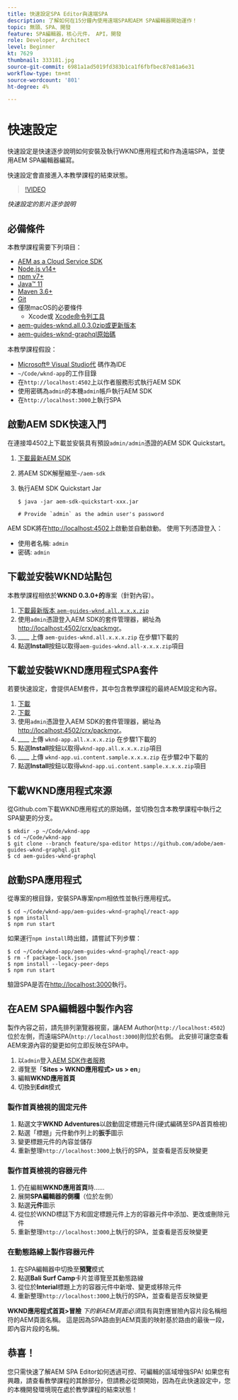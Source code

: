 ```yaml
---
title: 快速設定SPA Editor與遠端SPA
description: 了解如何在15分鐘內使用遠端SPA和AEM SPA編輯器開始運作！
topic: 無頭、SPA、開發
feature: SPA編輯器，核心元件， API，開發
role: Developer, Architect
level: Beginner
kt: 7629
thumbnail: 333181.jpg
source-git-commit: 6981a1ad5019fd383b1ca1f6fbfbec87e81a6e31
workflow-type: tm+mt
source-wordcount: '801'
ht-degree: 4%

---
```



# 快速設定

快速設定是快速逐步說明如何安裝及執行WKND應用程式和作為遠端SPA，並使用AEM SPA編輯器編寫。

快速設定會直接進入本教學課程的結束狀態。

>[!VIDEO](https://video.tv.adobe.com/v/333181/?quality=12&learn=on)

_快速設定的影片逐步說明_

## 必備條件

本教學課程需要下列項目：

+ [AEM as a Cloud Service SDK](https://experienceleague.adobe.com/docs/experience-manager-learn/cloud-service/local-development-environment-set-up/aem-runtime.html?lang=en)
+ [Node.js v14+](https://nodejs.org/en/)
+ [npm v7+](https://www.npmjs.com/)
+ [Java™ 11](https://downloads.experiencecloud.adobe.com/content/software-distribution/en/general.html)
+ [Maven 3.6+](https://maven.apache.org/)
+ [Git](https://git-scm.com/downloads)
+ 僅限macOS的必要條件
   + [](https://developer.apple.com/xcode/) Xcode或 [Xcode命令列工具](https://developer.apple.com/xcode/resources/)
+ [aem-guides-wknd.all.0.3.0zip或更新版本](https://github.com/adobe/aem-guides-wknd/releases)
+ [aem-guides-wknd-graphql原始碼](https://github.com/adobe/aem-guides-wknd-graphql)


本教學課程假設：

+ [Microsoft® Visual Studio代](https://visualstudio.microsoft.com/) 碼作為IDE
+ `~/Code/wknd-app`的工作目錄
+ 在`http://localhost:4502`上以作者服務形式執行AEM SDK
+ 使用密碼為`admin`的本機`admin`帳戶執行AEM SDK
+ 在`http://localhost:3000`上執行SPA

## 啟動AEM SDK快速入門

在連接埠4502上下載並安裝具有預設`admin/admin`憑證的AEM SDK Quickstart。

1. [下載最新AEM SDK](https://experience.adobe.com/#/downloads/content/software-distribution/en/aemcloud.html?fulltext=AEM*+SDK*&amp;orderby=%40jcr%3Acontent%2Fjcr%3AlastModified&amp;orderby.sort=desc&amp;layout=list&amp;p.offset=0&amp;p.limit=1)
1. 將AEM SDK解壓縮至`~/aem-sdk`
1. 執行AEM SDK Quickstart Jar

   ```
   $ java -jar aem-sdk-quickstart-xxx.jar
   
   # Provide `admin` as the admin user's password
   ```

AEM SDK將在[http://localhost:4502](http://localhost:4502)上啟動並自動啟動。 使用下列憑證登入：

+ 使用者名稱: `admin`
+ 密碼: `admin`

## 下載並安裝WKND站點包

本教學課程相依於&#x200B;__WKND 0.3.0+的__&#x200B;專案（針對內容）。

1. [下載最新版本  `aem-guides-wknd.all.x.x.x.zip`](https://github.com/adobe/aem-guides-wknd/releases)
1. 使用`admin`憑證登入AEM SDK的套件管理器，網址為[http://localhost:4502/crx/packmgr](http://localhost:4502/crx/packmgr)。
1. ____ 上傳 `aem-guides-wknd.all.x.x.x.zip` 在步驟1下載的
1. 點選&#x200B;__Install__&#x200B;按鈕以取得`aem-guides-wknd.all-x.x.x.zip`項目

## 下載並安裝WKND應用程式SPA套件

若要快速設定，會提供AEM套件，其中包含教學課程的最終AEM設定和內容。

1. [下載 ](./assets/quick-setup/wknd-app.all-1.0.0-SNAPSHOT.zip)
1. [下載 ](./assets/quick-setup/wknd-app.ui.content.sample-1.0.0.zip)
1. 使用`admin`憑證登入AEM SDK的套件管理器，網址為[http://localhost:4502/crx/packmgr](http://localhost:4502/crx/packmgr)。
1. ____ 上傳 `wknd-app.all.x.x.x.zip` 在步驟1下載的
1. 點選&#x200B;__Install__&#x200B;按鈕以取得`wknd-app.all.x.x.x.zip`項目
1. ____ 上傳 `wknd-app.ui.content.sample.x.x.x.zip` 在步驟2中下載的
1. 點選&#x200B;__Install__&#x200B;按鈕以取得`wknd-app.ui.content.sample.x.x.x.zip`項目

## 下載WKND應用程式來源

從Github.com下載WKND應用程式的原始碼，並切換包含本教學課程中執行之SPA變更的分支。

```
$ mkdir -p ~/Code/wknd-app
$ cd ~/Code/wknd-app
$ git clone --branch feature/spa-editor https://github.com/adobe/aem-guides-wknd-graphql.git
$ cd aem-guides-wknd-graphql
```

## 啟動SPA應用程式

從專案的根目錄，安裝SPA專案npm相依性並執行應用程式。

```
$ cd ~/Code/wknd-app/aem-guides-wknd-graphql/react-app
$ npm install
$ npm run start
```

如果運行`npm install`時出錯，請嘗試下列步驟：

```
$ cd ~/Code/wknd-app/aem-guides-wknd-graphql/react-app
$ rm -f package-lock.json
$ npm install --legacy-peer-deps
$ npm run start
```

驗證SPA是否在[http://localhost:3000](http://localhost:3000)執行。

## 在AEM SPA編輯器中製作內容

製作內容之前，請先排列瀏覽器視窗，讓AEM Author(`http://localhost:4502`)位於左側，而遠端SPA(`http://localhost:3000`)則位於右側。 此安排可讓您查看AEM來源內容的變更如何立即反映在SPA中。

1. 以`admin`登入[AEM SDK作者服務](http://localhost:4502)
1. 導覽至「__Sites > WKND應用程式> us > en__」
1. 編輯&#x200B;__WKND應用首頁__
1. 切換到&#x200B;__Edit__&#x200B;模式

### 製作首頁檢視的固定元件

1. 點選文字&#x200B;__WKND Adventures__&#x200B;以啟動固定標題元件(硬式編碼至SPA首頁檢視)
1. 點選「標題」元件動作列上的&#x200B;__扳手__&#x200B;圖示
1. 變更標題元件的內容並儲存
1. 重新整理`http://localhost:3000`上執行的SPA，並查看是否反映變更

### 製作首頁檢視的容器元件

1. 仍在編輯&#x200B;__WKND應用首頁__&#x200B;時……
1. 展開&#x200B;__SPA編輯器的側欄__（位於左側）
1. 點選&#x200B;__元件__&#x200B;圖示
1. 從位於WKND標誌下方和固定標題元件上方的容器元件中添加、更改或刪除元件
1. 重新整理`http://localhost:3000`上執行的SPA，並查看是否反映變更

### 在動態路線上製作容器元件

1. 在SPA編輯器中切換至&#x200B;__預覽__&#x200B;模式
1. 點選&#x200B;__Bali Surf Camp__&#x200B;卡片並導覽至其動態路線
1. 從位於&#x200B;__Interial__&#x200B;標題上方的容器元件中新增、變更或移除元件
1. 重新整理`http://localhost:3000`上執行的SPA，並查看是否反映變更

__WKND應用程式首頁>冒險__ _下的新AEM頁面必須_&#x200B;具有與對應冒險內容片段名稱相符的AEM頁面名稱。 這是因為SPA路由到AEM頁面的映射基於路由的最後一段，即內容片段的名稱。

## 恭喜！

您只需快速了解AEM SPA Editor如何透過可控、可編輯的區域增強SPA! 如果您有興趣，請查看教學課程的其餘部分，但請務必從頭開始，因為在此快速設定中，您的本機開發環境現在處於教學課程的結束狀態！
